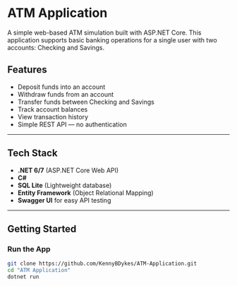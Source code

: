 # ATM Application

A simple web-based ATM simulation built with ASP.NET Core. This application supports basic banking operations for a single user with two accounts: Checking and Savings.


## Features

- Deposit funds into an account
- Withdraw funds from an account
- Transfer funds between Checking and Savings
- Track account balances
- View transaction history 
- Simple REST API — no authentication

---

## Tech Stack

- **.NET 6/7** (ASP.NET Core Web API)
- **C#**
- **SQL Lite** (Lightweight database)
- **Entity Framework** (Object Relational Mapping)
- **Swagger UI** for easy API testing

---

## Getting Started

### Run the App

```bash
git clone https://github.com/KennyBDykes/ATM-Application.git
cd "ATM Application"
dotnet run